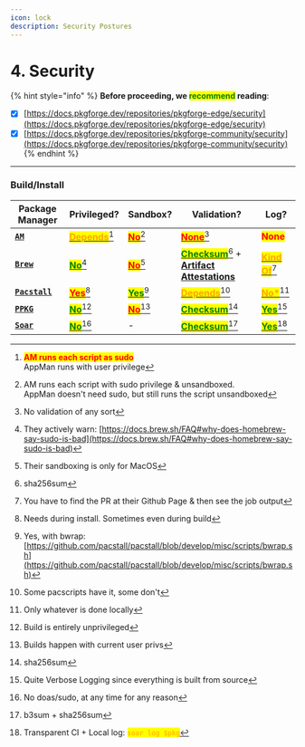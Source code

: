 ```yaml
---
icon: lock
description: Security Postures
---
```


# 4. Security

{% hint style="info" %}
**Before proceeding, we&#x20;**<mark style="color:green;">**recommend**</mark>**&#x20;reading**:&#x20;

* [x] [https://docs.pkgforge.dev/repositories/pkgforge-edge/security](https://docs.pkgforge.dev/repositories/pkgforge-edge/security)
* [x] [https://docs.pkgforge.dev/repositories/pkgforge-community/security](https://docs.pkgforge.dev/repositories/pkgforge-community/security)
{% endhint %}

***

### Build/Install

| Package Manager                                              | Privileged?                                                              | Sandbox?                                                            | Validation?                                                                                                                                                                                                                                                       | Log?                                                                     |
| ------------------------------------------------------------ | ------------------------------------------------------------------------ | ------------------------------------------------------------------- | ----------------------------------------------------------------------------------------------------------------------------------------------------------------------------------------------------------------------------------------------------------------- | ------------------------------------------------------------------------ |
| [**`AM`**](https://github.com/ivan-hc/AM/tree/main/programs) | [<mark style="color:orange;">**Depends**</mark>](#user-content-fn-1)[^1] | [<mark style="color:red;">**No**</mark>](#user-content-fn-2)[^2]    | [<mark style="color:red;">**None**</mark>](#user-content-fn-3)[^3]                                                                                                                                                                                                | <mark style="color:red;">**None**</mark>                                 |
| [**`Brew`**](https://brew.sh/)                               | [<mark style="color:green;">**No**</mark>](#user-content-fn-4)[^4]       | [<mark style="color:red;">**No**</mark>](#user-content-fn-5)[^5]    | [<mark style="color:green;">**Checksum**</mark>](#user-content-fn-6)[^6] + [**Artifact Attestations**](https://docs.github.com/en/actions/security-for-github-actions/using-artifact-attestations/using-artifact-attestations-to-establish-provenance-for-builds) | [<mark style="color:orange;">**Kind Of**</mark>](#user-content-fn-7)[^7] |
| [**`Pacstall`**](https://github.com/pacstall)                | [<mark style="color:red;">**Yes**</mark>](#user-content-fn-8)[^8]        | [<mark style="color:green;">**Yes**</mark>](#user-content-fn-9)[^9] | [<mark style="color:orange;">**Depends**</mark>](#user-content-fn-10)[^10]                                                                                                                                                                                        | [<mark style="color:orange;">**No\***</mark>](#user-content-fn-11)[^11]  |
| [**`PPKG`**](https://github.com/leleliu008/ppkg)             | [<mark style="color:green;">**No**</mark>](#user-content-fn-12)[^12]     | [<mark style="color:red;">**No**</mark>](#user-content-fn-13)[^13]  | [<mark style="color:green;">**Checksum**</mark>](#user-content-fn-14)[^14]                                                                                                                                                                                        | [<mark style="color:green;">**Yes**</mark>](#user-content-fn-15)[^15]    |
| [**`Soar`**](https://github.com/pkgforge/soar)               | [<mark style="color:green;">**No**</mark>](#user-content-fn-16)[^16]     | -                                                                   | [<mark style="color:green;">**Checksum**</mark>](#user-content-fn-17)[^17]                                                                                                                                                                                        | [<mark style="color:green;">**Yes**</mark>](#user-content-fn-18)[^18]    |



[^1]: <mark style="color:red;">**AM runs each script as sudo**</mark>\
    AppMan runs with user privilege

[^2]: AM runs each script with sudo privilege & unsandboxed.\
    AppMan doesn't need sudo, but still runs the script unsandboxed

[^3]: No validation of any sort

[^4]: They actively warn: [https://docs.brew.sh/FAQ#why-does-homebrew-say-sudo-is-bad](https://docs.brew.sh/FAQ#why-does-homebrew-say-sudo-is-bad)

[^5]: Their sandboxing is only for MacOS

[^6]: sha256sum

[^7]: You have to find the PR at their Github Page & then see the job output

[^8]: Needs during install. Sometimes even during build

[^9]: Yes, with bwrap: [https://github.com/pacstall/pacstall/blob/develop/misc/scripts/bwrap.sh](https://github.com/pacstall/pacstall/blob/develop/misc/scripts/bwrap.sh)

[^10]: Some pacscripts have it, some don't

[^11]: Only whatever is done locally

[^12]: Build is entirely unprivileged

[^13]: Builds happen with current user privs

[^14]: sha256sum

[^15]: Quite Verbose Logging since everything is built from source

[^16]: No doas/sudo, at any time for any reason

[^17]: b3sum + sha256sum

[^18]: Transparent CI + Local log: <mark style="color:orange;">`soar log $pkg`</mark>
